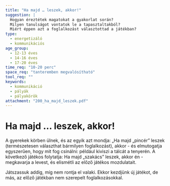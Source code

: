 ```yaml
---
title: "Ha majd … leszek, akkor!"
suggestion: | 
  Hogyan éreztétek magatokat a gyakorlat során?
  Milyen tanulságot vontatok le a tapasztaltakból?
  Miért éppen azt a foglalkozást választottad a játékban?
type:
  - energetizáló
  - kommunikációs
age_group:
  - 12-13 éves
  - 14-16 éves
  - 17-20 éves
time_req: "10-20 perc"
space_req: "tanteremben megvalósítható"
tool_req: ""
keywords: 
  - kommunikáció
  - pályák
  - pályakörök
attachment: "200_ha_majd_leszek.pdf"
---
```


# Ha majd … leszek, akkor!

A gyerekek körben ülnek, és az egyik azt mondja: „Ha majd „pincér” leszek (természetesen választhat bármilyen foglalkozást), akkor - és elmutogatja egyszerűen, hogy mit fog csinálni: például kiviszi a tálcát a tenyerén. A következő játékos folytatja: Ha majd „szakács” leszek, akkor én - megkavarja a levest, és elismétli az előző játékos mozdulatait.

Játszassuk addig, míg nem rontja el valaki. Ekkor kezdjünk új játékot, de más, az előző játékban nem szerepelt foglalkozásokkal.
  
  
